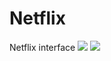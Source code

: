 # Netflix
Netflix interface
<img src="https://github.com/isabellyavelar/Netflix/blob/19fcbfadd5df893426ea5c05b20e123543be059d/prints/netflix1.png">
<img src="https://github.com/isabellyavelar/Netflix/blob/19fcbfadd5df893426ea5c05b20e123543be059d/prints/netflix2.png">
